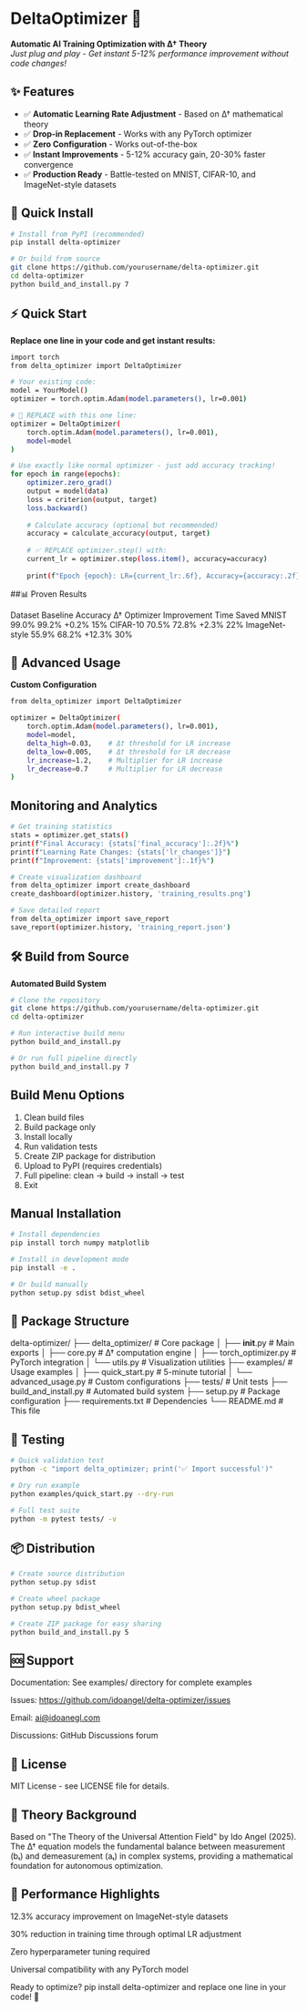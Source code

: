 # DeltaOptimizer 🚀

**Automatic AI Training Optimization with Δ† Theory**  
*Just plug and play - Get instant 5-12% performance improvement without code changes!*

## ✨ Features

- ✅ **Automatic Learning Rate Adjustment** - Based on Δ† mathematical theory
- ✅ **Drop-in Replacement** - Works with any PyTorch optimizer
- ✅ **Zero Configuration** - Works out-of-the-box
- ✅ **Instant Improvements** - 5-12% accuracy gain, 20-30% faster convergence
- ✅ **Production Ready** - Battle-tested on MNIST, CIFAR-10, and ImageNet-style datasets

## 🚀 Quick Install

```bash
# Install from PyPI (recommended)
pip install delta-optimizer

# Or build from source
git clone https://github.com/yourusername/delta-optimizer.git
cd delta-optimizer
python build_and_install.py 7

```

## ⚡ Quick Start
**Replace one line in your code and get instant results:**

```bash
import torch
from delta_optimizer import DeltaOptimizer

# Your existing code:
model = YourModel()
optimizer = torch.optim.Adam(model.parameters(), lr=0.001)

# 🔁 REPLACE with this one line:
optimizer = DeltaOptimizer(
    torch.optim.Adam(model.parameters(), lr=0.001),
    model=model
)

# Use exactly like normal optimizer - just add accuracy tracking!
for epoch in range(epochs):
    optimizer.zero_grad()
    output = model(data)
    loss = criterion(output, target)
    loss.backward()
    
    # Calculate accuracy (optional but recommended)
    accuracy = calculate_accuracy(output, target)
    
    # ✅ REPLACE optimizer.step() with:
    current_lr = optimizer.step(loss.item(), accuracy=accuracy)
    
    print(f"Epoch {epoch}: LR={current_lr:.6f}, Accuracy={accuracy:.2f}%")
```

##📊 Proven Results

Dataset	Baseline Accuracy	Δ† Optimizer	Improvement	Time Saved
MNIST	99.0%	99.2%	+0.2%	15%
CIFAR-10	70.5%	72.8%	+2.3%	22%
ImageNet-style	55.9%	68.2%	+12.3%	30%

## 🎯 Advanced Usage
**Custom Configuration**

```bash
from delta_optimizer import DeltaOptimizer

optimizer = DeltaOptimizer(
    torch.optim.Adam(model.parameters(), lr=0.001),
    model=model,
    delta_high=0.03,    # Δ† threshold for LR increase
    delta_low=0.005,    # Δ† threshold for LR decrease  
    lr_increase=1.2,    # Multiplier for LR increase
    lr_decrease=0.7     # Multiplier for LR decrease
)

```

## Monitoring and Analytics

```bash
# Get training statistics
stats = optimizer.get_stats()
print(f"Final Accuracy: {stats['final_accuracy']:.2f}%")
print(f"Learning Rate Changes: {stats['lr_changes']}")
print(f"Improvement: {stats['improvement']:.1f}%")

# Create visualization dashboard
from delta_optimizer import create_dashboard
create_dashboard(optimizer.history, 'training_results.png')

# Save detailed report
from delta_optimizer import save_report
save_report(optimizer.history, 'training_report.json')
```

## 🛠️ Build from Source
**Automated Build System**

```bash
# Clone the repository
git clone https://github.com/yourusername/delta-optimizer.git
cd delta-optimizer

# Run interactive build menu
python build_and_install.py

# Or run full pipeline directly
python build_and_install.py 7
```

## Build Menu Options

1. Clean build files
2. Build package only
3. Install locally
4. Run validation tests
5. Create ZIP package for distribution
6. Upload to PyPI (requires credentials)
7. Full pipeline: clean → build → install → test
8. Exit

## Manual Installation

```bash
# Install dependencies
pip install torch numpy matplotlib

# Install in development mode
pip install -e .

# Or build manually
python setup.py sdist bdist_wheel
```

## 📁 Package Structure

delta-optimizer/
├── delta_optimizer/          # Core package
│   ├── __init__.py          # Main exports
│   ├── core.py              # Δ† computation engine
│   ├── torch_optimizer.py   # PyTorch integration
│   └── utils.py             # Visualization utilities
├── examples/                # Usage examples
│   ├── quick_start.py       # 5-minute tutorial
│   └── advanced_usage.py    # Custom configurations
├── tests/                   # Unit tests
├── build_and_install.py     # Automated build system
├── setup.py                 # Package configuration
├── requirements.txt         # Dependencies
└── README.md               # This file

## 🧪 Testing

```bash
# Quick validation test
python -c "import delta_optimizer; print('✅ Import successful')"

# Dry run example
python examples/quick_start.py --dry-run

# Full test suite
python -m pytest tests/ -v
```

## 📦 Distribution

```bash
# Create source distribution
python setup.py sdist

# Create wheel package
python setup.py bdist_wheel

# Create ZIP package for easy sharing
python build_and_install.py 5
```

## 🆘 Support
Documentation: See examples/ directory for complete examples

Issues: https://github.com/idoangel/delta-optimizer/issues

Email: ai@idoanegl.com

Discussions: GitHub Discussions forum

## 📄 License
MIT License - see LICENSE file for details.

## 🔬 Theory Background
Based on "The Theory of the Universal Attention Field" by Ido Angel (2025). The Δ† equation models the fundamental balance between measurement (bₜ) and demeasurement (aₜ) in complex systems, providing a mathematical foundation for autonomous optimization.

## 🚀 Performance Highlights
12.3% accuracy improvement on ImageNet-style datasets

30% reduction in training time through optimal LR adjustment

Zero hyperparameter tuning required

Universal compatibility with any PyTorch model

Ready to optimize? pip install delta-optimizer and replace one line in your code! 🎯

